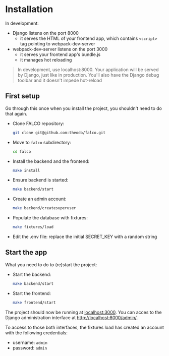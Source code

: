 # Installation

In development:

- Django listens on the port 8000
  - it serves the HTML of your frontend app, which contains `<script>` tag pointing to webpack-dev-server
- webpack-dev-server listens on the port 3000
  - it serves your frontend app's bundle.js
  - it manages hot reloading

> In development, use localhost:8000. Your application will be served by Django, just like in production. You'll also have the Django debug toolbar and it doesn't impede hot-reload

## First setup

Go through this once when you install the project, you shouldn't need to do that again.

- Clone FALCO repository:
  ```bash
  git clone git@github.com:theodo/falco.git
  ```
- Move to `falco` subdirectory:
  ```bash
  cd falco
  ```
- Install the backend and the frontend:
  ```bash
  make install
  ```
- Ensure backend is started:
  ```bash
  make backend/start
  ```
- Create an admin account:
  ```bash
  make backend/createsuperuser
  ```
- Populate the database with fixtures:
  ```bash
  make fixtures/load
  ```
- Edit the .env file: replace the initial SECRET_KEY with a random string

## Start the app

What you need to do to (re)start the project:

- Start the backend:
  ```bash
  make backend/start
  ```
- Start the frontend:

  ```bash
  make frontend/start
  ```

The project should now be running at [localhost:3000](http://localhost:3000). You can acces to the Django administration interface at [http://localhost:8000/admin/](http://localhost:8000/admin/).

To access to those both interfaces, the fixtures load has created an account with the following credentials:

- username: `admin`
- password: `admin`
